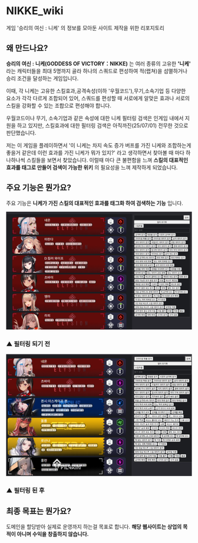 # NIKKE_wiki

게임 '승리의 여신 : 니케' 의 정보를 모아둔 사이트 제작을 위한 리포지토리

## **왜 만드나요?**

**승리의 여신 : 니케(GODDESS OF VICTORY：NIKKE)** 는 여러 종류의 고유한 **'니케'** 라는 캐릭터들을 최대 5명까지 골라 하나의 스쿼드로 편성하여 적(랩쳐)을 섬멸하거나 승리 조건을 달성하는 게임입니다.

이때, 각 니케는 고유한 스킬효과,공격속성(이하 '우월코드'),무기,소속기업 등 다양한 요소가 각각 다르게 조합되어 있어, 스쿼드를 편성할 때 서로에게 알맞은 효과나 서로의 스킬을 강화할 수 있는 조합으로 편성해야 합니다. 

우월코드이나 무기, 소속기업과 같은 속성에 대한 니케 필터링 검색은 인게임 내에서 지원을 하고 있지만, 스킬효과에 대한 필터링 검색은 아직까진(25/07/01) 전무한 것으로 판단했습니다.

저는 이 게임을 플레이하면서 '이 니케는 차지 속도 증가 버프를 가진 니케와 조합하는게 좋을거 같은데 이런 효과를 가진 니케가 뭐가 있지?' 라고 생각하면서 찾아볼 때 마다 하나하나씩 스킬들을 보면서 찾았습니다. 이럴때 마다 큰 불편함을 느껴 **스킬의 대표적인 효과를 태그로 만들어 검색이 가능한 위키** 의 필요성을 느껴 제작하게 되었습니다.

## **주요 기능은 뭔가요?**

주요 기능은 **니케가 가진 스킬의 대표적인 효과를 태그화 하여 검색하는 기능** 입니다.

![내 이미지](./example/example1.png)
### ▲ 필터링 되기 전
![내 이미지](./example/example2.png)
### ▲ 필터링 된 후

## **최종 목표는 뭔가요?**

도메인을 할당받아 실제로 운영까지 하는걸 목표로 합니다.
**해당 웹사이트는 상업의 목적이 아니며 수익을 창출하지 않습니다.**